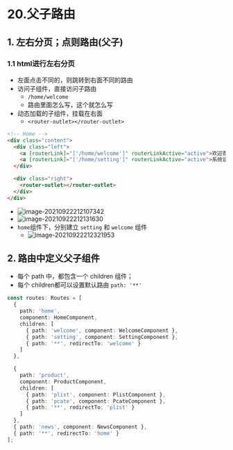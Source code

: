 # 20.父子路由

## 1. 左右分页；点则路由(父子)

### 1.1 html进行左右分页

- 左面点击不同的，则跳转到右面不同的路由
- 访问子组件，直接访问子路由
  - `/home/welcome`
  - 路由里面怎么写，这个就怎么写
- 动态加载的子组件，挂载在右面
  - `<router-outlet></router-outlet>`

```html
<!-- Home -->
<div class="content">
  <div class="left">
    <a [routerLink]="['/home/welcome']" routerLinkActive="active">欢迎首页</a>
    <a [routerLink]="['/home/setting']" routerLinkActive="active">系统设置</a>
  </div>

  <div class="right">
    <router-outlet></router-outlet>
  </div>
</div>
```

- ![image-20210922212107342](https://raw.githubusercontent.com/TWDH/Leetcode-From-Zero/pictures/img/image-20210922212107342.png)
- ![image-20210922212131630](https://raw.githubusercontent.com/TWDH/Leetcode-From-Zero/pictures/img/image-20210922212131630.png)
- `home`组件下，分别建立 `setting` 和 `welcome` 组件
  - ![image-20210922212321953](https://raw.githubusercontent.com/TWDH/Leetcode-From-Zero/pictures/img/image-20210922212321953.png)

## 2. 路由中定义父子组件

- 每个 path 中，都包含一个 children 组件；
- 每个 children都可以设置默认路由 `path: '**'`

```typescript
const routes: Routes = [
  {
    path: 'home', 
    component: HomeComponent,
    children: [
      { path: 'welcome', component: WelcomeComponent },
      { path: 'setting', component: SettingComponent },
      { path: '**', redirectTo: 'welcome' }
    ]
  },

  {
    path: 'product', 
    component: ProductComponent,
    children: [
      { path: 'plist', component: PlistComponent },
      { path: 'pcate', component: PcateComponent },
      { path: '**', redirectTo: 'plist' }
    ]
  },
  { path: 'news', component: NewsComponent },
  { path: '**', redirectTo: 'home' }
];
```

